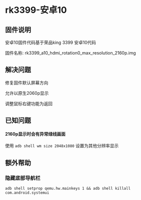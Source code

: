 # rk3399-安卓10

## 固件说明

安卓10固件代码基于荣品king 3399 安卓10代码

固件名称: rk3399_a10_hdmi_rotation0_max_resolution_2160p.img

## 解决问题

修复固件默认屏幕方向

允许以原生2060p显示

调整鼠标右键功能为返回

## 已知问题

#### 2160p显示时会有异常绿线画面
使用 `adb shell wm size 2048x1080` 设置为其他分辨率显示


## 额外帮助

### 隐藏底部导航栏

`adb shell setprop qemu.hw.mainkeys 1 && adb shell killall com.android.systemui`
